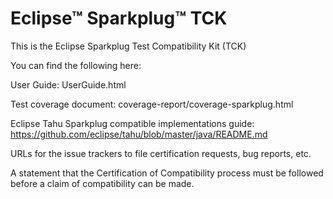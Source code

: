 # Eclipse™ Sparkplug™ TCK

This is the Eclipse Sparkplug Test Compatibility Kit (TCK)

You can find the following here:

User Guide: UserGuide.html

Test coverage document: coverage-report/coverage-sparkplug.html

Eclipse Tahu Sparkplug compatible implementations guide: https://github.com/eclipse/tahu/blob/master/java/README.md

URLs for the issue trackers to file certification requests, bug reports, etc.

A statement that the Certification of Compatibility process must be followed before a claim of compatibility can be made.
